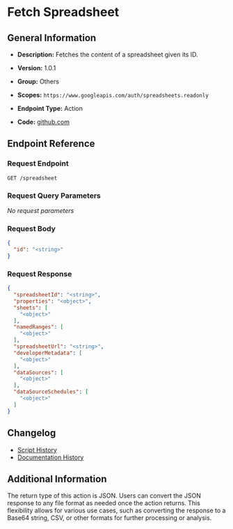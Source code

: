 <!-- BEGIN GENERATED CONTENT -->
# Fetch Spreadsheet

## General Information

- **Description:** Fetches the content of a spreadsheet given its ID.

- **Version:** 1.0.1
- **Group:** Others
- **Scopes:** `https://www.googleapis.com/auth/spreadsheets.readonly`
- **Endpoint Type:** Action
- **Code:** [github.com](https://github.com/NangoHQ/integration-templates/tree/main/integrations/google-sheet/actions/fetch-spreadsheet.ts)


## Endpoint Reference

### Request Endpoint

`GET /spreadsheet`

### Request Query Parameters

_No request parameters_

### Request Body

```json
{
  "id": "<string>"
}
```

### Request Response

```json
{
  "spreadsheetId": "<string>",
  "properties": "<object>",
  "sheets": [
    "<object>"
  ],
  "namedRanges": [
    "<object>"
  ],
  "spreadsheetUrl": "<string>",
  "developerMetadata": [
    "<object>"
  ],
  "dataSources": [
    "<object>"
  ],
  "dataSourceSchedules": [
    "<object>"
  ]
}
```

## Changelog

- [Script History](https://github.com/NangoHQ/integration-templates/commits/main/integrations/google-sheet/actions/fetch-spreadsheet.ts)
- [Documentation History](https://github.com/NangoHQ/integration-templates/commits/main/integrations/google-sheet/actions/fetch-spreadsheet.md)

<!-- END  GENERATED CONTENT -->
## Additional Information
The return type of this action is JSON. Users can convert the JSON response to any file format as needed once the action returns. This flexibility allows for various use cases, such as converting the response to a Base64 string, CSV, or other formats for further processing or analysis.
